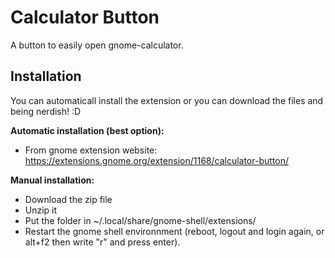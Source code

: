 # Calculator Button

A button to easily open gnome-calculator.


## Installation

You can automaticall install the extension or you can download the files and being nerdish! :D


**Automatic installation (best option):**

* From gnome extension website: https://extensions.gnome.org/extension/1168/calculator-button/


**Manual installation:**

* Download the zip file
* Unzip it 
* Put the folder in ~/.local/share/gnome-shell/extensions/
* Restart the gnome shell environnment (reboot, logout and login again, or alt+f2 then write "r" and press enter).
